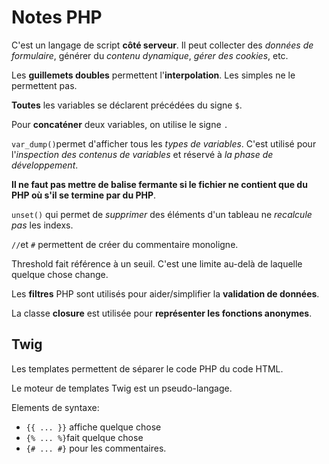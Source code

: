 Notes PHP
========

C'est un langage de script **côté serveur**. Il peut collecter des *données de formulaire*, générer du *contenu dynamique*, *gérer des cookies*, etc.

Les **guillemets doubles** permettent l'**interpolation**. Les simples ne le permettent pas.

**Toutes** les variables se déclarent précédées du signe `$`.

Pour **concaténer** deux variables, on utilise le signe `.`

`var_dump()`permet d'afficher tous les *types de variables*. C'est utilisé pour l'*inspection des contenus de variables* et réservé à *la phase de développement*.

**Il ne faut pas mettre de balise fermante si le fichier ne contient que du PHP où s'il se termine par du PHP**.

`unset()` qui permet de *supprimer* des éléments d'un tableau ne *recalcule pas* les indexs. 

`//`et `#` permettent de créer du commentaire monoligne. 


Threshold fait référence à un seuil. C'est une limite au-delà de laquelle quelque chose change.

Les **filtres** PHP sont utilisés pour aider/simplifier la **validation de données**. 

La classe **closure** est utilisée pour **représenter les fonctions anonymes**. 


Twig
----

Les templates permettent de séparer le code PHP du code HTML.

Le moteur de templates Twig est un pseudo-langage.

Elements de syntaxe:

- `{{ ... }}` affiche quelque chose
- `{% ... %}`fait quelque chose
- `{# ... #}` pour les commentaires.